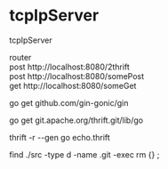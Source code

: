 # tcpIpServer
tcpIpServer

router  
post http://localhost:8080/2thrift  
post http://localhost:8080/somePost  
get http://localhost:8080/someGet  



go get github.com/gin-gonic/gin

go get git.apache.org/thrift.git/lib/go

thrift -r --gen go echo.thrift

find ./src -type d -name .git -exec rm {} \;